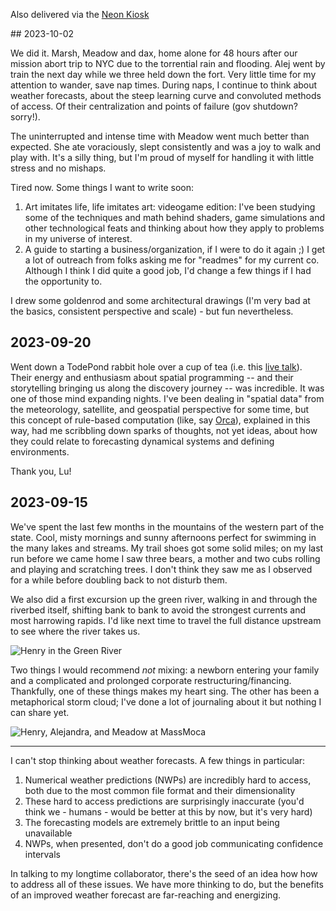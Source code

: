 Also delivered via the [Neon Kiosk](https://kiosk.nightfall.city/)

<article>
## 2023-10-02

We did it. Marsh, Meadow and dax, home alone for 48 hours after our mission abort trip to NYC due to the torrential rain and flooding. Alej went by train the next day while we three held down the fort. Very little time for my attention to wander, save nap times. During naps, I continue to think about weather forecasts, about the steep learning curve and convoluted methods of access. Of their centralization and points of failure (gov shutdown? sorry!).

The uninterrupted and intense time with Meadow went much better than expected. She ate voraciously, slept consistently and was a joy to walk and play with. It's a silly thing, but I'm proud of myself for handling it with little stress and no mishaps.

Tired now. Some things I want to write soon:
1. Art imitates life, life imitates art: videogame edition: I've been studying some of the techniques and math behind shaders, game simulations and other technological feats and thinking about how they apply to problems in my universe of interest.
2. A guide to starting a business/organization, if I were to do it again ;) I get a lot of outreach from folks asking me for "readmes" for my current co. Although I think I did quite a good job, I'd change a few things if I had the opportunity to.

I drew some goldenrod and some architectural drawings (I'm very bad at the basics, consistent perspective and scale) - but fun nevertheless.

</article>

<article>

## 2023-09-20

Went down a TodePond rabbit hole over a cup of tea (i.e. this <a href="https://www.youtube.com/live/L2U_Sd1qMJ4?si=Pz51u4cIf5HwwMk-&t=2576">live talk</a>). Their energy and enthusiasm about spatial programming -- and their storytelling bringing us along the discovery journey -- was incredible. It was one of those mind expanding nights. I've been dealing in "spatial data" from the meteorology, satellite, and geospatial perspective for some time, but this concept of rule-based computation (like, say <a href="https://100r.co/site/orca.html">Orca</a>), explained in this way, had me scribbling down sparks of thoughts, not yet ideas, about how they could relate to forecasting dynamical systems and defining environments.

Thank you, Lu!

</article>

<article>

## 2023-09-15
We've spent the last few months in the mountains of the western part of the state. Cool, misty mornings and sunny afternoons perfect for swimming in the many lakes and streams. My trail shoes got some solid miles; on my last run before we came home I saw three bears, a mother and two cubs rolling and playing and scratching trees. I don't think they saw me as I observed for a while before doubling back to not disturb them. 

We also did a first excursion up the green river, walking in and through the riverbed itself, shifting bank to bank to avoid the strongest currents and most harrowing rapids. I'd like next time to travel the full distance upstream to see where the river takes us.

<img alt="Henry in the Green River" src="img/Log-2023_09_07-360.png"/>

Two things I would recommend _not_ mixing: a newborn entering your family and a complicated and prolonged corporate restructuring/financing. Thankfully, one of these things makes my heart sing. The other has been a metaphorical storm cloud; I've done a lot of journaling about it but nothing I can share yet.

<img alt="Henry, Alejandra, and Meadow at MassMoca" src="img/Log-2023_08_17-360.png"/>

---

I can't stop thinking about weather forecasts. A few things in particular:

1. Numerical weather predictions (NWPs) are incredibly hard to access, both due to the most common file format and their dimensionality
2. These hard to access predictions are surprisingly inaccurate (you'd think we - humans - would be better at this by now, but it's very hard)
3. The forecasting models are extremely brittle to an input being unavailable
4. NWPs, when presented, don't do a good job communicating confidence intervals

In talking to my longtime collaborator, there's the seed of an idea how how to address all of these issues. We have more thinking to do, but the benefits of an improved weather forecast are far-reaching and energizing.

</article>